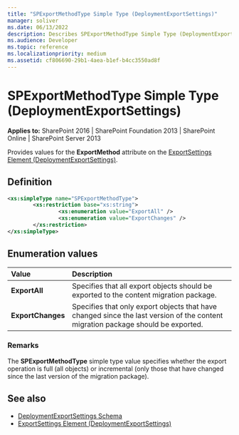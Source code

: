 ```yaml
---
title: "SPExportMethodType Simple Type (DeploymentExportSettings)"
manager: soliver
ms.date: 06/13/2022
description: Describes SPExportMethodType Simple Type (DeploymentExportSettings) and includes information on elements and attributes.
ms.audience: Developer
ms.topic: reference
ms.localizationpriority: medium
ms.assetid: cf806690-29b1-4aea-b1ef-b4cc3550ad8f
---
```


# SPExportMethodType Simple Type (DeploymentExportSettings)

**Applies to:** SharePoint 2016 | SharePoint Foundation 2013 | SharePoint Online | SharePoint Server 2013

Provides values for the **ExportMethod** attribute on the [ExportSettings Element (DeploymentExportSettings)](exportsettings-element-deploymentexportsettings.md).

## Definition

```XML
<xs:simpleType name="SPExportMethodType">
        <xs:restriction base="xs:string">
                <xs:enumeration value="ExportAll" />
                <xs:enumeration value="ExportChanges" />
        </xs:restriction>
</xs:simpleType>

```

## Enumeration values

|**Value**|**Description**|
|:-----|:-----|
|**ExportAll** <br/> |Specifies that all export objects should be exported to the content migration package.  <br/> |
|**ExportChanges** <br/> |Specifies that only export objects that have changed since the last version of the content migration package should be exported.  <br/> |

### Remarks

The **SPExportMethodType** simple type value specifies whether the export operation is full (all objects) or incremental (only those that have changed since the last version of the migration package).

## See also

- [DeploymentExportSettings Schema](deploymentexportsettings-schema.md)
- [ExportSettings Element (DeploymentExportSettings)](exportsettings-element-deploymentexportsettings.md)
